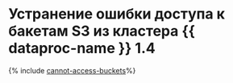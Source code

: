 # Устранение ошибки доступа к бакетам S3 из кластера {{ dataproc-name }} 1.4


{% include [cannot-access-buckets](../../dataproc/known-issues/cannot-access-buckets.md)%}